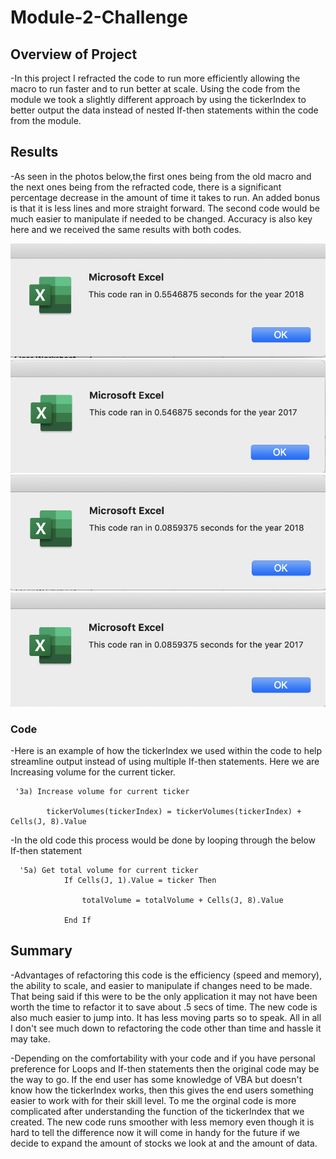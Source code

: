 # Module-2-Challenge

## Overview of Project

-In this project I refracted the code to run more efficiently allowing the macro to run faster and to run better at scale. Using the code from the module we took a slightly different approach by using the tickerIndex to better output the data instead of nested If-then statements within the code from the module.

## Results

-As seen in the photos below,the first ones being from the old macro and the next ones being from the refracted code, there is a significant percentage decrease in the amount of time it takes to run. An added bonus is that it is less lines and more straight forward. The second code would be much easier to manipulate if needed to be changed. Accuracy is also key here and we received the same results with both codes. 

![2018 Old Results](Resources/VBA_Challenge_2018_Old.png)![2017 Old Results](Resources/VBA_Challenge_2017_Old.png)
![2018 New Results](Resources/VBA_Challenge_2018.png)![2017 New Results](Resources/VBA_Challenge_2017.png)

### Code

-Here is an example of how the tickerIndex we used within the code to help streamline output instead of using multiple If-then statements. Here we are Increasing volume for the current ticker.
        
```
 '3a) Increase volume for current ticker
       
        tickerVolumes(tickerIndex) = tickerVolumes(tickerIndex) + Cells(J, 8).Value
```
-In the old code this process would be done by looping through the below If-then statement
```
  '5a) Get total volume for current ticker
            If Cells(J, 1).Value = ticker Then
    
                totalVolume = totalVolume + Cells(J, 8).Value
        
            End If
```

## Summary

-Advantages of refactoring this code is the efficiency (speed and memory), the ability to scale, and easier to manipulate if changes need to be made. That being said if this were to be the only application it may not have been worth the time to refactor it to save about .5 secs of time. The new code is also much easier to jump into. It has less moving parts so to speak. All in all I don't see much down to refactoring the code other than time and hassle it may take. 

-Depending on the comfortability with your code and if you have personal preference for Loops and If-then statements then the original code may be the way to go. If the end user has some knowledge of VBA but doesn't know how the tickerIndex works, then this gives the end users something easier to work with for their skill level. To me the orginal code is more complicated after understanding the function of the tickerIndex that we created. The new code runs smoother with less memory even though it is hard to tell the difference now it will come in handy for the future if we decide to expand the amount of stocks we look at and the amount of data.



